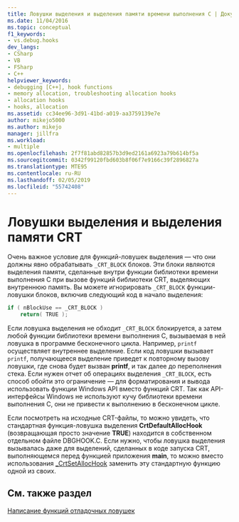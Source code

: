 ```yaml
---
title: Ловушки выделения и выделения памяти времени выполнения C | Документация Майкрософт
ms.date: 11/04/2016
ms.topic: conceptual
f1_keywords:
- vs.debug.hooks
dev_langs:
- CSharp
- VB
- FSharp
- C++
helpviewer_keywords:
- debugging [C++], hook functions
- memory allocation, troubleshooting allocation hooks
- allocation hooks
- hooks, allocation
ms.assetid: cc34ee96-3d91-41bd-a019-aa3759139e7e
author: mikejo5000
ms.author: mikejo
manager: jillfra
ms.workload:
- multiple
ms.openlocfilehash: 2f7f81abd82857b3d9ed2161a6923a79b614bf5a
ms.sourcegitcommit: 0342f99120fbd603b8f06f7e9166c39f2896827a
ms.translationtype: MTE95
ms.contentlocale: ru-RU
ms.lasthandoff: 02/05/2019
ms.locfileid: "55742408"
---
```

# <a name="allocation-hooks-and-c-run-time-memory-allocations"></a>Ловушки выделения и выделения памяти CRT
Очень важное условие для функций-ловушек выделения — что они должны явно обрабатывать `_CRT_BLOCK` блоков. Эти блоки являются выделения памяти, сделанные внутри функции библиотеки времени выполнения C при вызове функций библиотеки CRT, выделяющих внутреннюю память. Вы можете игнорировать `_CRT_BLOCK` функции-ловушки блоков, включив следующий код в начало выделения:

```cpp
if ( nBlockUse == _CRT_BLOCK )
    return( TRUE );
```

Если ловушка выделения не обходит `_CRT_BLOCK` блокируется, а затем любой функции библиотеки времени выполнения C, вызываемая в ней ловушка в программе бесконечного цикла. Например, `printf` осуществляет внутреннее выделение. Если код ловушки вызывает `printf`, получающееся выделение приведет к повторному вызову ловушки, где снова будет вызван **printf**, и так далее до переполнения стека. Если нужен отчет об операциях выделения `_CRT_BLOCK`, есть способ обойти это ограничение — для форматирования и вывода использовать функции Windows API вместо функций CRT. Так как API-интерфейсы Windows не используют кучу библиотеки времени выполнения C, они не привести к выполнению в бесконечном цикле.

Если посмотреть на исходные CRT-файлы, то можно увидеть, что стандартная функция-ловушка выделения **CrtDefaultAllocHook** (возвращающая просто значение **TRUE**) находится в собственном отдельном файле DBGHOOK.C. Если нужно, чтобы ловушка выделения вызывалась даже для выделений, сделанных в коде запуска CRT, выполняющемся перед функцией приложения **main**, то можно вместо использования [_CrtSetAllocHook](/cpp/c-runtime-library/reference/crtsetallochook) заменить эту стандартную функцию одной из своих.

## <a name="see-also"></a>См. также раздел
[Написание функций отладочных ловушек](../debugger/debug-hook-function-writing.md)
